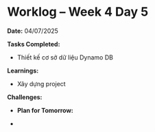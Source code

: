 # Worklog – Week 4 Day 5

**Date:** 04/07/2025

**Tasks Completed:**

- Thiết kế cơ sở dữ liệu Dynamo DB

**Learnings:**

- Xây dựng project

**Challenges:**

- **Plan for Tomorrow:**

-
